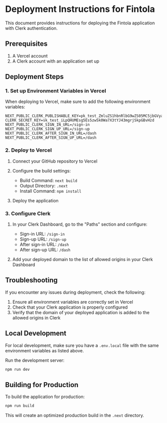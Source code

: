 # Deployment Instructions for Fintola

This document provides instructions for deploying the Fintola application with Clerk authentication.

## Prerequisites

1. A Vercel account
2. A Clerk account with an application set up

## Deployment Steps

### 1. Set up Environment Variables in Vercel

When deploying to Vercel, make sure to add the following environment variables:

```
NEXT_PUBLIC_CLERK_PUBLISHABLE_KEY=pk_test_ZmluZS1hbnRlbG9wZS05MC5jbGVyay5hY2NvdW50cy5kZXYk
CLERK_SECRET_KEY=sk_test_iLpQHUMEsg5Es5zwSk0Wa7X3tYJ43mgrjSkpGBvHzd
NEXT_PUBLIC_CLERK_SIGN_IN_URL=/sign-in
NEXT_PUBLIC_CLERK_SIGN_UP_URL=/sign-up
NEXT_PUBLIC_CLERK_AFTER_SIGN_IN_URL=/dash
NEXT_PUBLIC_CLERK_AFTER_SIGN_UP_URL=/dash
```

### 2. Deploy to Vercel

1. Connect your GitHub repository to Vercel
2. Configure the build settings:
   - Build Command: `next build`
   - Output Directory: `.next`
   - Install Command: `npm install`

3. Deploy the application

### 3. Configure Clerk

1. In your Clerk Dashboard, go to the "Paths" section and configure:
   - Sign-in URL: `/sign-in`
   - Sign-up URL: `/sign-up`
   - After sign-in URL: `/dash`
   - After sign-up URL: `/dash`

2. Add your deployed domain to the list of allowed origins in your Clerk Dashboard

## Troubleshooting

If you encounter any issues during deployment, check the following:

1. Ensure all environment variables are correctly set in Vercel
2. Check that your Clerk application is properly configured
3. Verify that the domain of your deployed application is added to the allowed origins in Clerk

## Local Development

For local development, make sure you have a `.env.local` file with the same environment variables as listed above.

Run the development server:

```bash
npm run dev
```

## Building for Production

To build the application for production:

```bash
npm run build
```

This will create an optimized production build in the `.next` directory. 